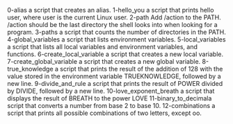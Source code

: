 0-alias a script that creates an alias.
1-hello_you a script that prints hello user, where user is the current Linux user.
2-path Add /action to the PATH. /action should be the last directory the shell looks into when looking for a program.
3-paths  a script that counts the number of directories in the PATH.
4-global_variables  a script that lists environment variables.
5-local_variables a script that lists all local variables and environment variables, and functions.
6-create_local_variable a script that creates a new local variable.
7-create_global_variable a script that creates a new global variable.
8-true_knowledge a script that prints the result of the addition of 128 with the value stored in the environment variable TRUEKNOWLEDGE, followed by a new line.
9-divide_and_rule a script that prints the result of POWER divided by DIVIDE, followed by a new line.
10-love_exponent_breath a script that displays the result of BREATH to the power LOVE
11-binary_to_decimala script that converts a number from base 2 to base 10.
12-combinations a script that prints all possible combinations of two letters, except oo.

